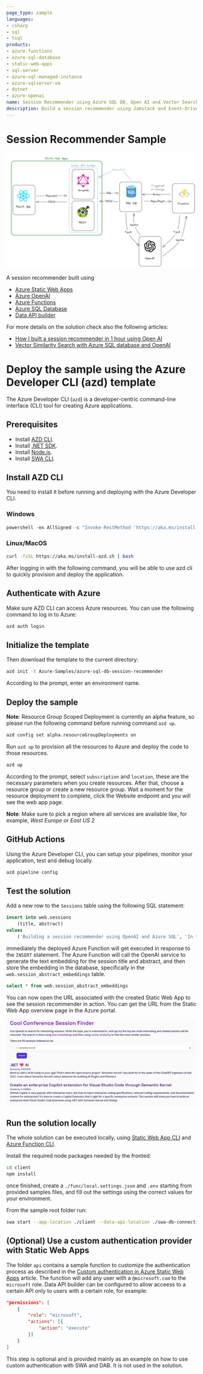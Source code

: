 ```yaml
---
page_type: sample
languages:
- csharp
- sql
- tsql
products:
- azure-functions
- azure-sql-database
- static-web-apps
- sql-server
- azure-sql-managed-instance
- azure-sqlserver-vm
- dotnet
- azure-openai
name: Session Recommender using Azure SQL DB, Open AI and Vector Search
description: Build a session recommender using Jamstack and Event-Driven architecture, using Azure SQL DB to store and search vectors embeddings generated using OpenAI
---
```


# Session Recommender Sample

![Architecture Diagram](./_docs/session-recommender-architecture.png)

A session recommender built using

- [Azure Static Web Apps](https://learn.microsoft.com/en-us/azure/static-web-apps/overview)
- [Azure OpenAI](https://learn.microsoft.com/en-us/azure/ai-services/openai/)
- [Azure Functions](https://learn.microsoft.com/en-us/azure/azure-functions/functions-overview?pivots=programming-language-csharp)
- [Azure SQL Database](https://www.sqlservercentral.com/articles/the-sql-developer-experience-beyond-rdbms)
- [Data API builder](https://aka.ms/dab)

For more details on the solution check also the following articles:

- [How I built a session recommender in 1 hour using Open AI](https://dev.to/azure/how-i-built-a-session-recommender-in-1-hour-using-open-ai-5419)
- [Vector Similarity Search with Azure SQL database and OpenAI](https://devblogs.microsoft.com/azure-sql/vector-similarity-search-with-azure-sql-database-and-openai/)

# Deploy the sample using the Azure Developer CLI (azd) template

The Azure Developer CLI (`azd`) is a developer-centric command-line interface (CLI) tool for creating Azure applications.

## Prerequisites

- Install [AZD CLI](https://learn.microsoft.com/azure/developer/azure-developer-cli/install-azd).
- Install [.NET SDK](https://dotnet.microsoft.com/download).
- Install [Node.js](https://nodejs.org/download/).
- Install [SWA CLI](https://azure.github.io/static-web-apps-cli/docs/use/install#installing-the-cli).

## Install AZD CLI

You need to install it before running and deploying with the Azure Developer CLI.

### Windows

```powershell
powershell -ex AllSigned -c "Invoke-RestMethod 'https://aka.ms/install-azd.ps1' | Invoke-Expression"
```

### Linux/MacOS

```bash
curl -fsSL https://aka.ms/install-azd.sh | bash
```

After logging in with the following command, you will be able to use azd cli to quickly provision and deploy the application.

## Authenticate with Azure

Make sure AZD CLI can access Azure resources. You can use the following command to log in to Azure:

```bash
azd auth login
```

## Initialize the template

Then download the template to the current directory:

```bash
azd init -t Azure-Samples/azure-sql-db-session-recommender
```

According to the prompt, enter an environment name.

## Deploy the sample

**Note**: Resource Group Scoped Deployment is currently an alpha feature, so please run the following command before running command `azd up`.

```bash
azd config set alpha.resourceGroupDeployments on
```

Run `azd up` to provision all the resources to Azure and deploy the code to those resources.

```bash
azd up 
```

According to the prompt, select `subscription` and `location`, these are the necessary parameters when you create resources. After that, choose a resource group or create a new resource group. Wait a moment for the resource deployment to complete, click the Website endpoint and you will see the web app page.

**Note**: Make sure to pick a region where all services are available like, for example, *West Europe* or *East US 2*

## GitHub Actions

Using the Azure Developer CLI, you can setup your pipelines, monitor your application, test and debug locally.

```bash
azd pipeline config
```

## Test the solution

Add a new row to the `Sessions` table using the following SQL statement:

```sql
insert into web.sessions 
    (title, abstract)
values
    ('Building a session recommender using OpenAI and Azure SQL', 'In this fun and demo-driven session you’ll learn how to integrate Azure SQL with OpenAI to generate text embeddings, store them in the database, index them and calculate cosine distance to build a session recommender. And once that is done, you’ll publish it as a REST and GraphQL API to be consumed by a modern JavaScript frontend. Sounds pretty cool, uh? Well, it is!')
```

immediately the deployed Azure Function will get executed in response to the `INSERT` statement. The Azure Function will call the OpenAI service to generate the text embedding for the session title and abstract, and then store the embedding in the database, specifically in the `web.session_abstract_embeddings` table.

```sql
select * from web.session_abstract_embeddings
```

You can now open the URL associated with the created Static Web App to see the session recommender in action. You can get the URL from the Static Web App overview page in the Azure portal.

![Website running](./_docs/session-recommender.png)

## Run the solution locally

The whole solution can be executed locally, using [Static Web App CLI](https://github.com/Azure/static-web-apps-cli) and [Azure Function CLI](https://learn.microsoft.com/en-us/azure/azure-functions/functions-run-local?tabs=windows%2Cisolated-process%2Cnode-v4%2Cpython-v2%2Chttp-trigger%2Ccontainer-apps&pivots=programming-language-csharp).

Install the required node packages needed by the fronted:

```bash
cd client
npm install
```

once finished, create a `./func/local.settings.json` and `.env` starting from provided samples files, and fill out the settings using the correct values for your environment.

From the sample root folder run:

```bash
swa start --app-location ./client --data-api-location ./swa-db-connections/
```

## (Optional) Use a custom authentication provider with Static Web Apps

The folder `api` contains a sample function to customize the authentication process as described in the [Custom authentication in Azure Static Web Apps](https://learn.microsoft.com/en-us/azure/static-web-apps/authentication-custom?tabs=aad%2Cinvitations#configure-a-custom-identity-provider) article. The function will add any user with a `@microsoft.com` to the `microsoft` role. Data API builder can be configured to allow acceess to a certain API only to users with a certain role, for example:

```json
"permissions": [
    {
        "role": "microsoft",
        "actions": [{
            "action": "execute"
        }]
    }
]
```

This step is optional and is provided mainly as an example on how to use custom authentication with SWA and DAB. It is not used in the solution.
